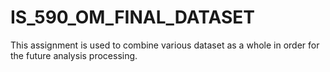 # IS_590_OM_FINAL_DATASET
This assignment is used to combine various dataset as a whole in order for the future analysis processing.
